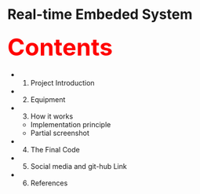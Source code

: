 # Real-time Embeded System
#### <font size=20> <font color=red> Contents </font> </font>
- 1. Project Introduction
- 2. Equipment 
- 3. How it works
  -  Implementation principle
  -  Partial screenshot
- 4. The Final Code
- 5. Social media and git-hub Link
- 6. References
